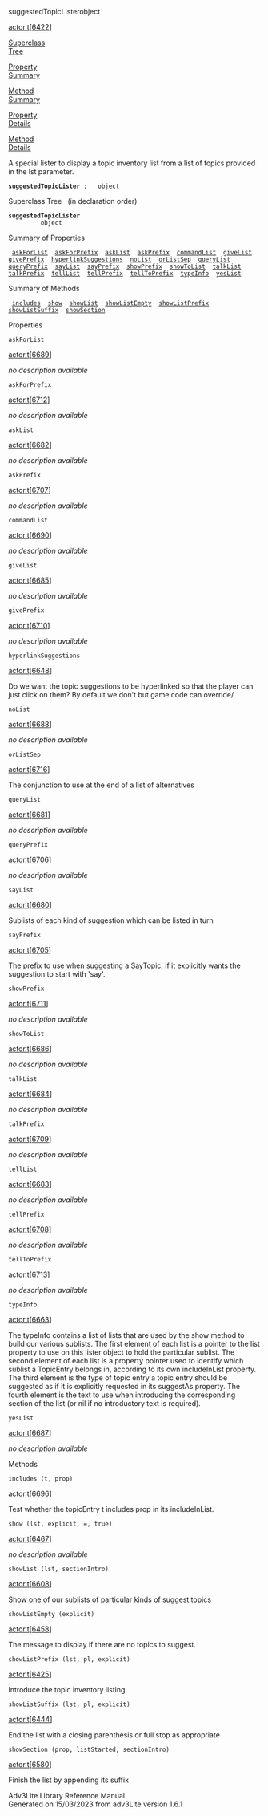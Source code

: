 ---
---
<span class="title">suggestedTopicLister</span><span class="type">object</span>

[actor.t](../file/actor.t.html)\[[6422](../source/actor.t.html#6422)\]

[Superclass  
Tree](#_SuperClassTree_)

[Property  
Summary](#_PropSummary_)

[Method  
Summary](#_MethodSummary_)

[Property  
Details](#_Properties_)

[Method  
Details](#_Methods_)

<div class="fdesc">

A special lister to display a topic inventory list from a list of topics
provided in the lst parameter.

**`suggestedTopicLister`**` :   object`

</div>

<span id="_SuperClassTree_"></span>

<div class="mjhd">

<span class="hdln">Superclass Tree</span>   (in declaration order)

</div>

**`suggestedTopicLister`**  
`         object`  
<span id="_PropSummary_"></span>

<div class="mjhd">

<span class="hdln">Summary of Properties</span>  

</div>

` `[`askForList`](#askForList)`  `[`askForPrefix`](#askForPrefix)`  `[`askList`](#askList)`  `[`askPrefix`](#askPrefix)`  `[`commandList`](#commandList)`  `[`giveList`](#giveList)`  `[`givePrefix`](#givePrefix)`  `[`hyperlinkSuggestions`](#hyperlinkSuggestions)`  `[`noList`](#noList)`  `[`orListSep`](#orListSep)`  `[`queryList`](#queryList)`  `[`queryPrefix`](#queryPrefix)`  `[`sayList`](#sayList)`  `[`sayPrefix`](#sayPrefix)`  `[`showPrefix`](#showPrefix)`  `[`showToList`](#showToList)`  `[`talkList`](#talkList)`  `[`talkPrefix`](#talkPrefix)`  `[`tellList`](#tellList)`  `[`tellPrefix`](#tellPrefix)`  `[`tellToPrefix`](#tellToPrefix)`  `[`typeInfo`](#typeInfo)`  `[`yesList`](#yesList)`  `

<span id="_MethodSummary_"></span>

<div class="mjhd">

<span class="hdln">Summary of Methods</span>  

</div>

` `[`includes`](#includes)`  `[`show`](#show)`  `[`showList`](#showList)`  `[`showListEmpty`](#showListEmpty)`  `[`showListPrefix`](#showListPrefix)`  `[`showListSuffix`](#showListSuffix)`  `[`showSection`](#showSection)`  `

<span id="_Properties_"></span>

<div class="mjhd">

<span class="hdln">Properties</span>  

</div>

<span id="askForList"></span>

`askForList`

[actor.t](../file/actor.t.html)\[[6689](../source/actor.t.html#6689)\]

<div class="desc">

*no description available*

</div>

<span id="askForPrefix"></span>

`askForPrefix`

[actor.t](../file/actor.t.html)\[[6712](../source/actor.t.html#6712)\]

<div class="desc">

*no description available*

</div>

<span id="askList"></span>

`askList`

[actor.t](../file/actor.t.html)\[[6682](../source/actor.t.html#6682)\]

<div class="desc">

*no description available*

</div>

<span id="askPrefix"></span>

`askPrefix`

[actor.t](../file/actor.t.html)\[[6707](../source/actor.t.html#6707)\]

<div class="desc">

*no description available*

</div>

<span id="commandList"></span>

`commandList`

[actor.t](../file/actor.t.html)\[[6690](../source/actor.t.html#6690)\]

<div class="desc">

*no description available*

</div>

<span id="giveList"></span>

`giveList`

[actor.t](../file/actor.t.html)\[[6685](../source/actor.t.html#6685)\]

<div class="desc">

*no description available*

</div>

<span id="givePrefix"></span>

`givePrefix`

[actor.t](../file/actor.t.html)\[[6710](../source/actor.t.html#6710)\]

<div class="desc">

*no description available*

</div>

<span id="hyperlinkSuggestions"></span>

`hyperlinkSuggestions`

[actor.t](../file/actor.t.html)\[[6648](../source/actor.t.html#6648)\]

<div class="desc">

Do we want the topic suggestions to be hyperlinked so that the player
can just click on them? By default we don't but game code can override/

</div>

<span id="noList"></span>

`noList`

[actor.t](../file/actor.t.html)\[[6688](../source/actor.t.html#6688)\]

<div class="desc">

*no description available*

</div>

<span id="orListSep"></span>

`orListSep`

[actor.t](../file/actor.t.html)\[[6716](../source/actor.t.html#6716)\]

<div class="desc">

The conjunction to use at the end of a list of alternatives

</div>

<span id="queryList"></span>

`queryList`

[actor.t](../file/actor.t.html)\[[6681](../source/actor.t.html#6681)\]

<div class="desc">

*no description available*

</div>

<span id="queryPrefix"></span>

`queryPrefix`

[actor.t](../file/actor.t.html)\[[6706](../source/actor.t.html#6706)\]

<div class="desc">

*no description available*

</div>

<span id="sayList"></span>

`sayList`

[actor.t](../file/actor.t.html)\[[6680](../source/actor.t.html#6680)\]

<div class="desc">

Sublists of each kind of suggestion which can be listed in turn

</div>

<span id="sayPrefix"></span>

`sayPrefix`

[actor.t](../file/actor.t.html)\[[6705](../source/actor.t.html#6705)\]

<div class="desc">

The prefix to use when suggesting a SayTopic, if it explicitly wants the
suggestion to start with 'say'.

</div>

<span id="showPrefix"></span>

`showPrefix`

[actor.t](../file/actor.t.html)\[[6711](../source/actor.t.html#6711)\]

<div class="desc">

*no description available*

</div>

<span id="showToList"></span>

`showToList`

[actor.t](../file/actor.t.html)\[[6686](../source/actor.t.html#6686)\]

<div class="desc">

*no description available*

</div>

<span id="talkList"></span>

`talkList`

[actor.t](../file/actor.t.html)\[[6684](../source/actor.t.html#6684)\]

<div class="desc">

*no description available*

</div>

<span id="talkPrefix"></span>

`talkPrefix`

[actor.t](../file/actor.t.html)\[[6709](../source/actor.t.html#6709)\]

<div class="desc">

*no description available*

</div>

<span id="tellList"></span>

`tellList`

[actor.t](../file/actor.t.html)\[[6683](../source/actor.t.html#6683)\]

<div class="desc">

*no description available*

</div>

<span id="tellPrefix"></span>

`tellPrefix`

[actor.t](../file/actor.t.html)\[[6708](../source/actor.t.html#6708)\]

<div class="desc">

*no description available*

</div>

<span id="tellToPrefix"></span>

`tellToPrefix`

[actor.t](../file/actor.t.html)\[[6713](../source/actor.t.html#6713)\]

<div class="desc">

*no description available*

</div>

<span id="typeInfo"></span>

`typeInfo`

[actor.t](../file/actor.t.html)\[[6663](../source/actor.t.html#6663)\]

<div class="desc">

The typeInfo contains a list of lists that are used by the show method
to build our various sublists. The first element of each list is a
pointer to the list property to use on this lister object to hold the
particular sublist. The second element of each list is a property
pointer used to identify which sublist a TopicEntry belongs in,
according to its own includeInList property. The third element is the
type of topic entry a topic entry should be suggested as if it is
explicitly requested in its suggestAs property. The fourth element is
the text to use when introducing the corresponding section of the list
(or nil if no introductory text is required).

</div>

<span id="yesList"></span>

`yesList`

[actor.t](../file/actor.t.html)\[[6687](../source/actor.t.html#6687)\]

<div class="desc">

*no description available*

</div>

<span id="_Methods_"></span>

<div class="mjhd">

<span class="hdln">Methods</span>  

</div>

<span id="includes"></span>

`includes (t, prop)`

[actor.t](../file/actor.t.html)\[[6696](../source/actor.t.html#6696)\]

<div class="desc">

Test whether the topicEntry t includes prop in its includeInList.

</div>

<span id="show"></span>

`show (lst, explicit, =, true)`

[actor.t](../file/actor.t.html)\[[6467](../source/actor.t.html#6467)\]

<div class="desc">

*no description available*

</div>

<span id="showList"></span>

`showList (lst, sectionIntro)`

[actor.t](../file/actor.t.html)\[[6608](../source/actor.t.html#6608)\]

<div class="desc">

Show one of our sublists of particular kinds of suggest topics

</div>

<span id="showListEmpty"></span>

`showListEmpty (explicit)`

[actor.t](../file/actor.t.html)\[[6458](../source/actor.t.html#6458)\]

<div class="desc">

The message to display if there are no topics to suggest.

</div>

<span id="showListPrefix"></span>

`showListPrefix (lst, pl, explicit)`

[actor.t](../file/actor.t.html)\[[6425](../source/actor.t.html#6425)\]

<div class="desc">

Introduce the topic inventory listing

</div>

<span id="showListSuffix"></span>

`showListSuffix (lst, pl, explicit)`

[actor.t](../file/actor.t.html)\[[6444](../source/actor.t.html#6444)\]

<div class="desc">

End the list with a closing parenthesis or full stop as appropriate

</div>

<span id="showSection"></span>

`showSection (prop, listStarted, sectionIntro)`

[actor.t](../file/actor.t.html)\[[6580](../source/actor.t.html#6580)\]

<div class="desc">

Finish the list by appending its suffix

</div>

<div class="ftr">

Adv3Lite Library Reference Manual  
Generated on 15/03/2023 from adv3Lite version 1.6.1

</div>
